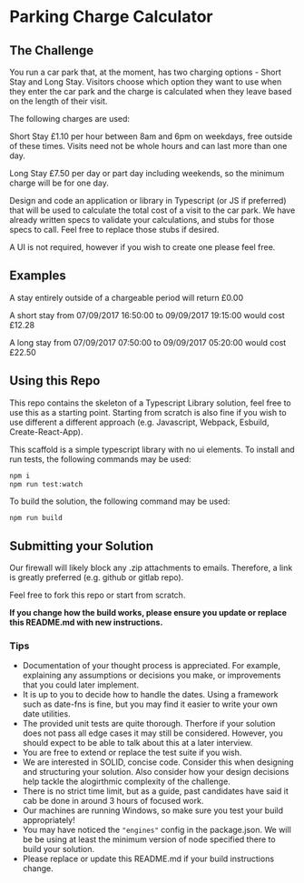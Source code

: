 # Parking Charge Calculator

## The Challenge
You run a car park that, at the moment, has two charging options - Short Stay and Long Stay. Visitors choose which option they want to use when they enter the car park and the charge is calculated when they leave based on the length of their visit.

The following charges are used:

Short Stay
     £1.10 per hour between 8am and 6pm on weekdays, free outside of these times. Visits need not be whole hours and can last more than one day.

Long Stay
     £7.50 per day or part day including weekends, so the minimum charge will be for one day.

Design and code an application or library in Typescript (or JS if preferred) that will be used to calculate the total cost of a visit to the car park. We have already written specs to validate your calculations, and stubs for those specs to call. Feel free to replace those stubs if desired.

A UI is not required, however if you wish to create one please feel free.

## Examples 

A stay entirely outside of a chargeable period will return £0.00

A short stay from 07/09/2017 16:50:00 to 09/09/2017 19:15:00 would cost £12.28

A long stay from 07/09/2017 07:50:00 to 09/09/2017 05:20:00 would cost £22.50

## Using this Repo

This repo contains the skeleton of a Typescript Library solution, feel free to use this as a starting point. Starting from scratch is also fine if you wish to use different a different approach (e.g. Javascript, Webpack, Esbuild, Create-React-App).

This scaffold is a simple typescript library with no ui elements. To install and run tests, the following commands may be used:

```bash
npm i
npm run test:watch
```
To build the solution, the following command may be used:
```
npm run build
```

## Submitting your Solution

Our firewall will likely block any .zip attachments to emails. Therefore, a link is greatly preferred (e.g. github or gitlab repo). 

Feel free to fork this repo or start from scratch.

**If you change how the build works, please ensure you update or replace this README.md with new instructions.**

### Tips

* Documentation of your thought process is appreciated. For example, explaining any assumptions or decisions you make, or improvements that you could later implement.
* It is up to you to decide how to handle the dates. Using a framework such as date-fns is fine, but you may find it easier to write your own date utilities.
* The provided unit tests are quite thorough. Therfore if your solution does not pass all edge cases it may still be considered. However, you should expect to be able to talk about this at a later interview.
* You are free to extend or replace the test suite if you wish.
* We are interested in SOLID, concise code. Consider this when designing and structuring your solution. Also consider how your design decisions help tackle the alogirthmic complexity of the challenge. 
* There is no strict time limit, but as a guide, past candidates have said it cab be done in around 3 hours of focused work.
* Our machines are running Windows, so make sure you test your build appropriately!
* You may have noticed the `"engines"` config in the package.json. We will be be using at least the minimum version of node specified there to build your solution.
* Please replace or update this README.md if your build instructions change.


